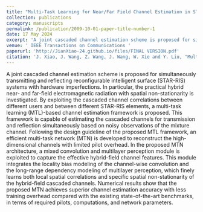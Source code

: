```yaml
---
title: "Multi-Task Learning for Near/Far Field Channel Estimation in STAR-RIS Networks"
collection: publications
category: manuscripts
permalink: /publication/2009-10-01-paper-title-number-1
date: 17 May 2024
excerpt: 'A joint cascaded channel estimation scheme is proposed for simultaneously transmitting and reflecting reconfigurable intelligent surface (STAR-RIS) systems with hardware imperfections. The practical hybrid near- and far-field electromagnetic radiation with spatial non-stationarity is investigated. By exploiting the cascaded channel correlations between different users and between different STAR-RIS elements, a multi-task learning (MTL)-based channel estimation framework is proposed. The code is available at [MTN](https://github.com/WiCi-Lab/MTN)'
venue: ' IEEE Transactions on Communications '
paperurl: 'http://JianXiao-24.github.io/files/FINAL VERSION.pdf'
citation: 'J. Xiao, J. Wang, Z. Wang, J. Wang, W. Xie and Y. Liu, "Multi-Task Learning for Near/Far Field Channel Estimation in STAR-RIS Networks," in IEEE Transactions on Communications, 2024, doi: 10.1109/TCOMM.2024.3402619.'
---
```


A joint cascaded channel estimation scheme is proposed for simultaneously transmitting and reflecting reconfigurable intelligent surface (STAR-RIS) systems with hardware imperfections. In particular, the practical hybrid near- and far-field electromagnetic radiation with spatial non-stationarity is investigated. By exploiting the cascaded channel correlations between different users and between different STAR-RIS elements, a multi-task learning (MTL)-based channel estimation framework is proposed. This framework is capable of estimating the cascaded channels for transmission and reflection simultaneously based on noisy observations of the mixture channel. Following the design guideline of the proposed MTL framework, an efficient multi-task network (MTN) is developed to reconstruct the high-dimensional channels with limited pilot overhead. In the proposed MTN architecture, a mixed convolution and multilayer perception module is exploited to capture the effective hybrid-field channel features. This module integrates the locality bias modeling of the channel-wise convolution and the long-range dependency modeling of multilayer perception, which finely learns both local spatial correlations and specific spatial non-stationarity of the hybrid-field cascaded channels. Numerical results show that the proposed MTN achieves superior channel estimation accuracy with less training overhead compared with the existing state-of-the-art benchmarks, in terms of required pilots, computations, and network parameters.

